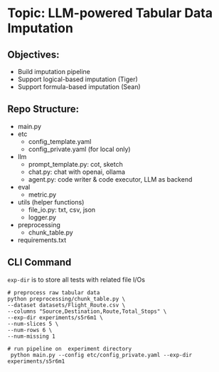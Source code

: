 # Topic: LLM-powered Tabular Data Imputation

## Objectives:
- Build imputation pipeline
- Support logical-based imputation (Tiger)
- Support formula-based imputation (Sean)

## Repo Structure:
- main.py
- etc
  - config_template.yaml
  - config_private.yaml (for local only)
- llm
  - prompt_template.py: cot, sketch 
  - chat.py: chat with openai, ollama
  - agent.py: code writer & code executor, LLM as backend
- eval
  - metric.py
- utils (helper functions)
  - file_io.py: txt, csv, json
  - logger.py
- preprocessing
  - chunk_table.py
- requirements.txt

## CLI Command
`exp-dir` is to store all tests with related file I/Os
```shell
# preprocess raw tabular data
python preprocessing/chunk_table.py \
--dataset datasets/Flight_Route.csv \
--columns "Source,Destination,Route,Total_Stops" \
--exp-dir experiments/s5r6m1 \
--num-slices 5 \
--num-rows 6 \
--num-missing 1

# run pipeline on  experiment directory
 python main.py --config etc/config_private.yaml --exp-dir experiments/s5r6m1

```